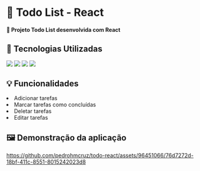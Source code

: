 <h1>📝 Todo List - React</h1>
<h4>🚀 Projeto Todo List desenvolvida com React</h4>

<h2>🤖 Tecnologias Utilizadas</h2>
<div style="display: inline_block">
  <img src="https://img.shields.io/badge/HTML5-E34F26?style=for-the-badge&logo=html5&logoColor=white"/>
  <img src="https://img.shields.io/badge/CSS3-1572B6?style=for-the-badge&logo=css3&logoColor=white"/>
  <img src="https://img.shields.io/badge/JavaScript-F7DF1E?style=for-the-badge&logo=javascript&logoColor=black"/>
  <img src="https://img.shields.io/badge/React-20232A?style=for-the-badge&logo=react&logoColor=61DAFB"/>
</div>

<h2>💡 Funcionalidades</h2
<ul>
	<li>Adicionar tarefas</li>
	<li>Marcar tarefas como concluídas</li>
	<li>Deletar tarefas</li>
  <li>Editar tarefas</li>
</ul>

<h2>🖼️ Demonstração da aplicação</h2>

https://github.com/pedrohmcruz/todo-react/assets/96451066/76d7272d-18bf-411c-8551-8015242023d8
